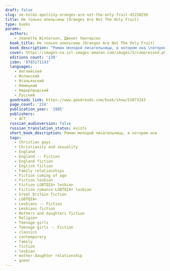 ```yaml
---
draft: false
slug: ne-tolko-apelsiny-oranges-are-not-the-only-fruit-45250250
title: Не только апельсины (Oranges Are Not The Only Fruit)
type: books
params:
  authors:
    - Jeanette Winterson, Дженет Уинтерсон
  book_title: Не только апельсины (Oranges Are Not The Only Fruit)
  book_description: "Роман молодой писательницы, в котором она \nоткровенно рассказала о своем детстве и трагической первой любви, вызвал\n жаркие дискуссии и стал одним из главных культурных событий \nвосьмидесятых.\n\nДетство и юность Дженет проходят в атмосфере \nбесконечных проповедей, религиозных праздников и душеспасительных бесед.\n Девочка с увлечением принимает участие в миссионерской деятельности \nобщины, однако невольно отмечает, что ее \"добродетельные\" родители и \nсоседи весьма своеобразно трактуют учение Христа. С каждым днем ей все \nтруднее мириться с лицемерием и ханжеством, процветающими в ее \nокружении. Но однажды приходит любовь… и разрушает все, чем она жила до \nсих пор, -- семью, карьеру, веру в Бога и веру в людей. Но рушатся также\n и стены ее крошечного сообщества, за которыми открывается большой, \nживой настоящий мир…"
  cover: https://images-na.ssl-images-amazon.com/images/S/compressed.photo.goodreads.com/books/1561805620l/51073243.jpg
  editions count: '130'
  isbn: '9785171143'
  languages:
    - Английский
    - Испанский
    - Итальянский
    - Немецкий
    - Нидерландский
    - Русский
  goodreads_link: https://www.goodreads.com/book/show/51073243
  page_count: '224'
  publication_year: '1985'
  publishers:
    - АСТ
  russian_audioversion: false
  russian_translation_status: exists
  short_book_description: Роман молодой писательницы, в котором она
  tags:
    - Christian gays
    - Christianity and sexuality
    - England
    - England -- Fiction
    - England fiction
    - English fiction
    - Family relationships
    - Fiction coming of age
    - Fiction lesbian
    - Fiction LGBTQIA+ lesbian
    - Fiction romance LGBTQIA+ lesbian
    - Great britain fiction
    - LGBTQIA+
    - Lesbians -- Fiction
    - Lesbians fiction
    - Mothers and daughters fiction
    - Religion
    - Teenage girls
    - Teenage girls -- Fiction
    - classics
    - contemporary
    - family
    - fiction
    - lesbian
    - mother-daughter relationship
    - queer
---
```

